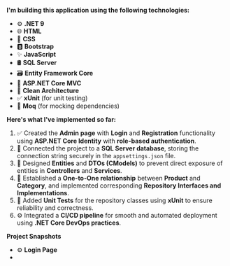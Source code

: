 **I'm building this application using the following technologies:**

- ⚙️ **.NET 9**
- 🌐 **HTML**
- 🎨 **CSS**
- 🅱️ **Bootstrap**
- ✨ **JavaScript**
- 🛢️ **SQL Server**
- 🗃️ **Entity Framework Core**
- 🧩 **ASP.NET Core MVC**
- 🧱 **Clean Architecture**
- ✅ **xUnit** (for unit testing)
- 🧪 **Moq** (for mocking dependencies)

**Here's what I've implemented so far:**

1. ✅ Created the **Admin page** with **Login** and **Registration** functionality using **ASP.NET Core Identity** with **role-based authentication**.
2. 🔗 Connected the project to a **SQL Server database**, storing the connection string securely in the `appsettings.json` file.
3. 🧱 Designed **Entities** and **DTOs (CModels)** to prevent direct exposure of entities in **Controllers** and **Services**.
4. 🔄 Established a **One-to-One relationship** between **Product** and **Category**, and implemented corresponding **Repository Interfaces and Implementations**.
5. 🧪 Added **Unit Tests** for the repository classes using **xUnit** to ensure reliability and correctness.
6. ⚙️ Integrated a **CI/CD pipeline** for smooth and automated deployment using **.NET Core DevOps practices**.

**Project Snapshots**
- ⚙️ **Login Page**
- 
